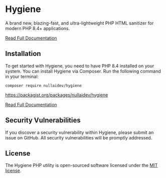 # Hygiene

A brand new, blazing-fast, and ultra-lightweight PHP HTML sanitizer for modern PHP 8.4+ applications.

[Read Full Documentation](https://docs.nullai.com/hygiene/overview)

## Installation

To get started with Hygiene, you need to have PHP 8.4 installed on your system. You can install Hygiene via Composer. Run the following command in your terminal:

```
composer require nullaidev/hygiene
```

https://packagist.org/packages/nullaidev/hygiene

[Read Full Documentation](https://docs.nullai.com/hygiene/overview)

## Security Vulnerabilities

If you discover a security vulnerability within Hygiene, please submit an issue on GitHub. All security vulnerabilities will be promptly addressed.

## License

The Hygiene PHP utility is open-sourced software licensed under the [MIT license](https://opensource.org/licenses/MIT).